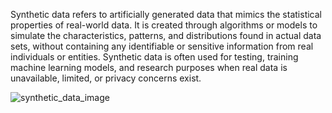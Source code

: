 Synthetic data refers to artificially generated data that mimics the statistical properties of real-world data. It is created through algorithms or models to simulate the characteristics, patterns, and distributions found in actual data sets, without containing any identifiable or sensitive information from real individuals or entities. Synthetic data is often used for testing, training machine learning models, and research purposes when real data is unavailable, limited, or privacy concerns exist. 

![synthetic_data_image](https://github.com/Danilosauro/R_synthetic_data/assets/97618452/2ebea8a8-5dde-42e5-b4f7-4db030398e3b)
